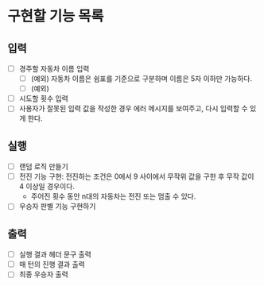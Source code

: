 # 구현할 기능 목록

## 입력
- [ ] 경주할 자동차 이름 입력
    - [ ] (예외) 자동차 이름은 쉼표를 기준으로 구분하며 이름은 5자 이하만 가능하다.
    - [ ] (예외) 
- [ ] 시도할 횟수 입력
- [ ] 사용자가 잘못된 입력 값을 작성한 경우 에러 메시지를 보여주고, 다시 입력할 수 있게 한다.

## 실행
- [ ] 랜덤 로직 만들기
- [ ] 전진 기능 구현: 전진하는 조건은 0에서 9 사이에서 무작위 값을 구한 후 무작 값이 4 이상일 경우이다.
    - 주어진 횟수 동안 n대의 자동차는 전진 또는 멈출 수 있다.
- [ ] 우승자 판별 기능 구현하기

## 출력
- [ ] 실행 결과 헤더 문구 출력
- [ ] 매 턴의 진행 결과 출력
- [ ] 최종 우승자 출력
